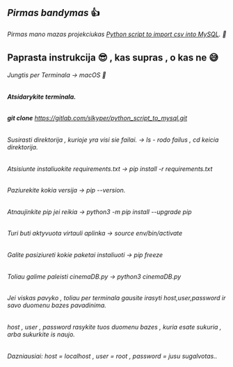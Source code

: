 ## ***Pirmas bandymas*** :+1:
###### Pirmas mano mazas projekciukas [Python script to import csv into MySQL](https://gitlab.com/slkyper/python_script_to_mysql). :snake:

## Paprasta instrukcija :sunglasses: , kas supras , o kas ne :sweat_smile:
###### Jungtis per Terminala -> macOS :apple:

###### **Atsidarykite terminala.**
###### **git clone** https://gitlab.com/slkyper/python_script_to_mysql.git
###### Susirasti direktorija , kurioje yra visi sie failai. -> ls - rodo failus , cd keicia direktorija.
###### Atsisiunte instaliuokite requirements.txt -> pip install -r requirements.txt
###### Paziurekite kokia versija -> pip --version.
###### Atnaujinkite pip jei reikia -> python3 -m pip install --upgrade pip
###### Turi buti aktyvuota virtauli aplinka -> source env/bin/activate
###### Galite pasiziureti kokie paketai instaliuoti  -> pip freeze 
###### Toliau galime paleisti cinemaDB.py -> python3 cinemaDB.py

###### Jei viskas pavyko , toliau per terminala gausite irasyti host,user,password ir savo duomenu bazes pavadinima.
###### host , user , password rasykite tuos duomenu bazes , kuria esate sukuria , arba sukurkite is naujo.
###### Dazniausiai: host = localhost , user = root , password = jusu sugalvotas..
